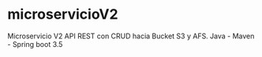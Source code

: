# microservicioV2
Microservicio V2 API REST con CRUD hacia Bucket S3 y AFS. Java - Maven - Spring boot 3.5
